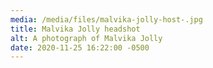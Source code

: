 ```yaml
---
media: /media/files/malvika-jolly-host-.jpg
title: Malvika Jolly headshot
alt: A photograph of Malvika Jolly
date: 2020-11-25 16:22:00 -0500
---
```

